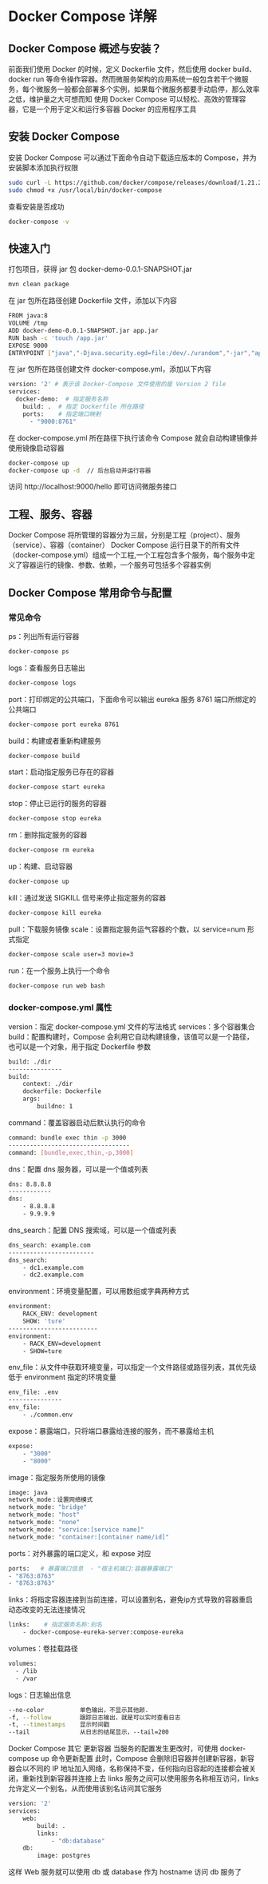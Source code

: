 # Docker Compose 详解
## Docker Compose 概述与安装？
前面我们使用 Docker 的时候，定义 Dockerfile 文件，然后使用 docker build、docker run 等命令操作容器。然而微服务架构的应用系统一般包含若干个微服务，每个微服务一般都会部署多个实例，如果每个微服务都要手动启停，那么效率之低，维护量之大可想而知
使用 Docker Compose 可以轻松、高效的管理容器，它是一个用于定义和运行多容器 Docker 的应用程序工具
## 安装 Docker Compose
安装 Docker Compose 可以通过下面命令自动下载适应版本的 Compose，并为安装脚本添加执行权限
```bash
sudo curl -L https://github.com/docker/compose/releases/download/1.21.2/docker-compose-$(uname -s)-$(uname -m) -o /usr/local/bin/docker-compose
sudo chmod +x /usr/local/bin/docker-compose
```
查看安装是否成功
```bash
docker-compose -v
```
## 快速入门
打包项目，获得 jar 包 docker-demo-0.0.1-SNAPSHOT.jar
```bash
mvn clean package
```
在 jar 包所在路径创建 Dockerfile 文件，添加以下内容
```bash
FROM java:8
VOLUME /tmp
ADD docker-demo-0.0.1-SNAPSHOT.jar app.jar
RUN bash -c 'touch /app.jar'
EXPOSE 9000
ENTRYPOINT ["java","-Djava.security.egd=file:/dev/./urandom","-jar","app.jar"]
```
在 jar 包所在路径创建文件 docker-compose.yml，添加以下内容
```bash
version: '2' # 表示该 Docker-Compose 文件使用的是 Version 2 file
services:
  docker-demo:  # 指定服务名称
    build: .  # 指定 Dockerfile 所在路径
    ports:    # 指定端口映射
      - "9000:8761"
```
在 docker-compose.yml 所在路径下执行该命令 Compose 就会自动构建镜像并使用镜像启动容器
```bash
docker-compose up
docker-compose up -d  // 后台启动并运行容器
```
访问 http://localhost:9000/hello 即可访问微服务接口
## 工程、服务、容器
Docker Compose 将所管理的容器分为三层，分别是工程（project）、服务（service）、容器（container）
Docker Compose 运行目录下的所有文件（docker-compose.yml）组成一个工程,一个工程包含多个服务，每个服务中定义了容器运行的镜像、参数、依赖，一个服务可包括多个容器实例
## Docker Compose 常用命令与配置
### 常见命令
ps：列出所有运行容器
```bash
docker-compose ps
```
logs：查看服务日志输出
```bash
docker-compose logs
```
port：打印绑定的公共端口，下面命令可以输出 eureka 服务 8761 端口所绑定的公共端口
```bash
docker-compose port eureka 8761
```
build：构建或者重新构建服务
```bash
docker-compose build
```
start：启动指定服务已存在的容器
```bash
docker-compose start eureka
```
stop：停止已运行的服务的容器
```bash
docker-compose stop eureka
```
rm：删除指定服务的容器
```bash
docker-compose rm eureka
```
up：构建、启动容器
```bash
docker-compose up
```
kill：通过发送 SIGKILL 信号来停止指定服务的容器
```bash
docker-compose kill eureka
```
pull：下载服务镜像
scale：设置指定服务运气容器的个数，以 service=num 形式指定
```bash
docker-compose scale user=3 movie=3
```
run：在一个服务上执行一个命令
```bash
docker-compose run web bash
```
### docker-compose.yml 属性
version：指定 docker-compose.yml 文件的写法格式
services：多个容器集合
build：配置构建时，Compose 会利用它自动构建镜像，该值可以是一个路径，也可以是一个对象，用于指定 Dockerfile 参数
```bash
build: ./dir
---------------
build:
    context: ./dir
    dockerfile: Dockerfile
    args:
        buildno: 1
```
command：覆盖容器启动后默认执行的命令
```bash
command: bundle exec thin -p 3000
----------------------------------
command: [bundle,exec,thin,-p,3000]
```
dns：配置 dns 服务器，可以是一个值或列表
```bash
dns: 8.8.8.8
------------
dns:
    - 8.8.8.8
    - 9.9.9.9
```
dns_search：配置 DNS 搜索域，可以是一个值或列表
```bash
dns_search: example.com
------------------------
dns_search:
    - dc1.example.com
    - dc2.example.com
```
environment：环境变量配置，可以用数组或字典两种方式
```bash
environment:
    RACK_ENV: development
    SHOW: 'ture'
-------------------------
environment:
    - RACK_ENV=development
    - SHOW=ture
```
env_file：从文件中获取环境变量，可以指定一个文件路径或路径列表，其优先级低于 environment 指定的环境变量
```bash
env_file: .env
---------------
env_file:
    - ./common.env
```
expose：暴露端口，只将端口暴露给连接的服务，而不暴露给主机
```bash
expose:
    - "3000"
    - "8000"
```
image：指定服务所使用的镜像
```bash
image: java
network_mode：设置网络模式
network_mode: "bridge"
network_mode: "host"
network_mode: "none"
network_mode: "service:[service name]"
network_mode: "container:[container name/id]"
```
ports：对外暴露的端口定义，和 expose 对应
```bash
ports:   # 暴露端口信息  - "宿主机端口:容器暴露端口"
- "8763:8763"
- "8763:8763"
```
links：将指定容器连接到当前连接，可以设置别名，避免ip方式导致的容器重启动态改变的无法连接情况
```bash
links:    # 指定服务名称:别名 
    - docker-compose-eureka-server:compose-eureka
```
volumes：卷挂载路径
```bash
volumes:
  - /lib
  - /var
```
logs：日志输出信息
```bash
--no-color          单色输出，不显示其他颜.
-f, --follow        跟踪日志输出，就是可以实时查看日志
-t, --timestamps    显示时间戳
--tail              从日志的结尾显示，--tail=200
```
Docker Compose 其它
更新容器
当服务的配置发生更改时，可使用 docker-compose up 命令更新配置
此时，Compose 会删除旧容器并创建新容器，新容器会以不同的 IP 地址加入网络，名称保持不变，任何指向旧容起的连接都会被关闭，重新找到新容器并连接上去
links
服务之间可以使用服务名称相互访问，links 允许定义一个别名，从而使用该别名访问其它服务
```bash
version: '2'
services:
    web:
        build: .
        links:
            - "db:database"
    db:
        image: postgres
```
这样 Web 服务就可以使用 db 或 database 作为 hostname 访问 db 服务了

